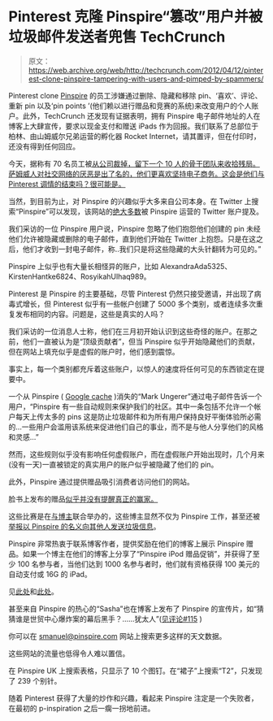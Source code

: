 # Pinterest 克隆 Pinspire“篡改”用户并被垃圾邮件发送者兜售 TechCrunch

> 原文：<https://web.archive.org/web/http://techcrunch.com/2012/04/12/pinterest-clone-pinspire-tampering-with-users-and-pimped-by-spammers/>

Pinterest clone [Pinspire](https://web.archive.org/web/20230118132300/http://pinspire.com/) 的员工涉嫌通过删除、隐藏和移除 pin、‘喜欢’、评论、重新 pin 以及‘pin points ’(他们赖以进行赠品和竞赛的系统)来改变用户的个人账户。此外，TechCrunch 还发现有证据表明，拥有 Pinspire 电子邮件地址的人在博客上大肆宣传，要求以现金支付和赠送 iPads 作为回报。我们联系了总部位于柏林、由山姆威尔兄弟运营的孵化器 Rocket Internet，请其置评，但在付印时，还没有得到任何回应。

今天，据称有 70 名员工被[从公司裁掉，留下一个 10 人的骨干团队来收拾残局。萨姆威人对社交网络的厌恶是出了名的，他们更喜欢坚持电子商务。这会是他们与 Pinterest 调情的结束吗？很可能是。](https://web.archive.org/web/20230118132300/http://www.gruenderszene.de/news/pinspire-offline)

当然，到目前为止，对 Pinspire 的兴趣似乎大多来自公司本身。在 Twitter 上搜索“Pinspire”可以发现，该网站的[绝大多数](https://web.archive.org/web/20230118132300/https://twitter.com/#!/search/realtime/pinspire)被 Pinspire 运营的 Twitter 账户提及。

我们采访的一位 Pinspire 用户说，Pinspire 忽略了他们抱怨他们创建的 pin 未经他们允许被隐藏或删除的电子邮件，直到他们开始在 Twitter 上抱怨。只是在这之后，他们才收到一封电子邮件，称..我们只是将这些隐藏的大头针翻转为可见的。”

Pinspire 上似乎也有大量长相怪异的账户，比如 AlexandraAda5325、KirstenHantke6824、RosyikahUlhaq989。

Pinterest 是 Pinspire 的主要基础，尽管 Pinterest 仍然只接受邀请，并出现了病毒式增长，但 Pinterest 似乎有一些帐户创建了 5000 多个类别，或者连续多次重复发布相同的内容。问题是，这些是真实的人吗？

我们采访的一位消息人士称，他们在三月初开始认识到这些奇怪的账户。在那之前，他们一直被认为是“顶级贡献者”，但当 Pinspire 似乎开始隐藏他们的贡献，但在网站上填充似乎是虚假的账户时，他们感到震惊。

事实上，每一个类别都充斥着这些账户，以惊人的速度将任何可见的东西锁定在提要中。

一个从 Pinspire ( [Google cache](https://web.archive.org/web/20230118132300/http://webcache.googleusercontent.com/search?q=cache:XweXl2DAEXUJ:www.pinspire.co.uk/markungerer7/likes+&cd=1&hl=en&ct=clnk&gl=uk) )消失的“Mark Ungerer”通过电子邮件告诉一个用户，“Pinspire 有一些自动规则来保护我们的社区。其中一条包括不允许一个帐户每天上传太多的 pins 这是防止垃圾邮件和为所有用户保持良好平衡体验所必需的…一些用户会滥用该系统来促进他们自己的事业，而不是与他人分享他们的风格和灵感…”

然而，这些规则似乎没有影响任何虚假账户，而在虚假账户开始出现时，几个月来(没有一天)一直被锁定的真实用户的账户似乎被隐藏了他们的 pin。

此外，Pinspire 通过提供赠品吸引消费者访问他们的网站。

脸书上发布的赠品[似乎并没有提醒真正的赢家。](https://web.archive.org/web/20230118132300/https://www.facebook.com/note.php?note_id=356205717753191)

这些比赛是在[与博主](https://web.archive.org/web/20230118132300/http://iwantwork.blogspot.co.uk/2012/02/wanted-web-designers.html)联合举办的，这些博主显然不仅为 Pinspire 工作，甚至还被[举报以 Pinspire 的名义向其他人发送垃圾信息](https://web.archive.org/web/20230118132300/http://www.email-report.com/smanuel/pinspire.com)。

Pinspire 非常热衷于联系博客作者，提供奖励在他们的博客上展示 Pinspire 赠品。如果一个博主在他们的博客上分享了“Pinspire iPod 赠品促销”，并获得了至少 100 名参与者，当他们达到 1000 名参与者时，他们就有资格获得 100 美元的自动支付或 16G 的 iPad。

见[此处](https://web.archive.org/web/20230118132300/http://purefamemedia.com/holiday-preview-at-la-perla/#comment-43683)和[此处](https://web.archive.org/web/20230118132300/http://joakimnorman.se/?ha_exhibit=magnum-world-of-pleasure)。

甚至来自 Pinspire 的热心的“Sasha”也在博客上发布了 Pinspire 的宣传片，如“猜猜谁是世贸中心爆炸案的幕后黑手？……犹太人”([见评论#115](https://web.archive.org/web/20230118132300/http://www.thegatewaypundit.com/2011/12/ron-paul-guess-whos-behind-world-trade-center-bombing-the-jews/#comment-537293) )

你可以在 smanuel@pinspire.com 网站上搜索更多这样的天文数据。

这些网站的流量也低得令人难以置信。

在 Pinspire UK 上搜索表格，只显示了 10 个图钉。在“裙子”上搜索“T2”，只发现了 239 个别针。

随着 Pinterest 获得了大量的炒作和兴趣，看起来 Pinspire 注定是一个失败者，在最初的 p-inspiration 之后一瘸一拐地前进。
